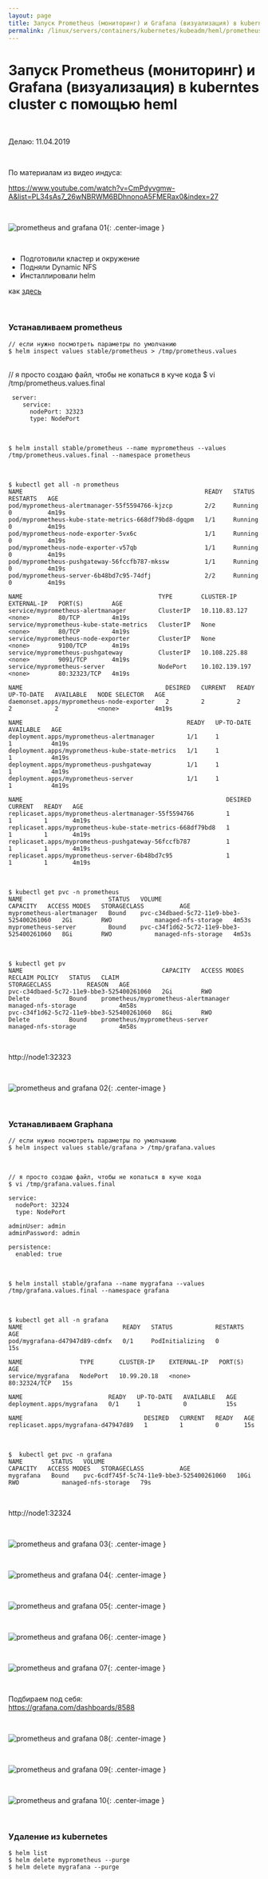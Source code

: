 ```yaml
---
layout: page
title: Запуск Prometheus (мониторинг) и Grafana (визуализация) в kuberntes cluster с помощью heml
permalink: /linux/servers/containers/kubernetes/kubeadm/heml/prometheus-and-grafana/
---
```


# Запуск Prometheus (мониторинг) и Grafana (визуализация) в kuberntes cluster с помощью heml

<br/>

Делаю: 11.04.2019

<br/>

По материалам из видео индуса:

https://www.youtube.com/watch?v=CmPdyvgmw-A&list=PL34sAs7_26wNBRWM6BDhnonoA5FMERax0&index=27

<br/>

![prometheus and grafana 01](/img/linux/servers/containers/kubernetes/kubeadm/helm/prometheus-and-grafana/prometheus-and-grafana-01.png "prometheus and grafana 01"){: .center-image }

<br/>

-   Подготовили кластер и окружение
-   Подняли Dynamic NFS
-   Инсталлировали helm

как <a href="/linux/servers/containers/kubernetes/kubeadm/heml/install/">здесь</a>

<br/>

### Устанавливаем prometheus

    // если нужно посмотреть параметры по умолчанию
    $ helm inspect values stable/prometheus > /tmp/prometheus.values

<br/>
    // я просто создаю файл, чтобы не копаться в куче кода
    $ vi /tmp/prometheus.values.final

```
 server:
    service:
      nodePort: 32323
      type: NodePort
```

<br/>

    $ helm install stable/prometheus --name myprometheus --values /tmp/prometheus.values.final --namespace prometheus

<br/>

    $ kubectl get all -n prometheus
    NAME                                                   READY   STATUS    RESTARTS   AGE
    pod/myprometheus-alertmanager-55f5594766-kjzcp         2/2     Running   0          4m19s
    pod/myprometheus-kube-state-metrics-668df79bd8-dgqpm   1/1     Running   0          4m19s
    pod/myprometheus-node-exporter-5vx6c                   1/1     Running   0          4m19s
    pod/myprometheus-node-exporter-v57qb                   1/1     Running   0          4m19s
    pod/myprometheus-pushgateway-56fccfb787-mkssw          1/1     Running   0          4m19s
    pod/myprometheus-server-6b48bd7c95-74dfj               2/2     Running   0          4m19s

    NAME                                      TYPE        CLUSTER-IP       EXTERNAL-IP   PORT(S)        AGE
    service/myprometheus-alertmanager         ClusterIP   10.110.83.127    <none>        80/TCP         4m19s
    service/myprometheus-kube-state-metrics   ClusterIP   None             <none>        80/TCP         4m19s
    service/myprometheus-node-exporter        ClusterIP   None             <none>        9100/TCP       4m19s
    service/myprometheus-pushgateway          ClusterIP   10.108.225.88    <none>        9091/TCP       4m19s
    service/myprometheus-server               NodePort    10.102.139.197   <none>        80:32323/TCP   4m19s

    NAME                                        DESIRED   CURRENT   READY   UP-TO-DATE   AVAILABLE   NODE SELECTOR   AGE
    daemonset.apps/myprometheus-node-exporter   2         2         2       2            2           <none>          4m19s

    NAME                                              READY   UP-TO-DATE   AVAILABLE   AGE
    deployment.apps/myprometheus-alertmanager         1/1     1            1           4m19s
    deployment.apps/myprometheus-kube-state-metrics   1/1     1            1           4m19s
    deployment.apps/myprometheus-pushgateway          1/1     1            1           4m19s
    deployment.apps/myprometheus-server               1/1     1            1           4m19s

    NAME                                                         DESIRED   CURRENT   READY   AGE
    replicaset.apps/myprometheus-alertmanager-55f5594766         1         1         1       4m19s
    replicaset.apps/myprometheus-kube-state-metrics-668df79bd8   1         1         1       4m19s
    replicaset.apps/myprometheus-pushgateway-56fccfb787          1         1         1       4m19s
    replicaset.apps/myprometheus-server-6b48bd7c95               1         1         1       4m19s

<br/>

    $ kubectl get pvc -n prometheus
    NAME                        STATUS   VOLUME                                     CAPACITY   ACCESS MODES   STORAGECLASS          AGE
    myprometheus-alertmanager   Bound    pvc-c34dbaed-5c72-11e9-bbe3-525400261060   2Gi        RWO            managed-nfs-storage   4m53s
    myprometheus-server         Bound    pvc-c34f1d62-5c72-11e9-bbe3-525400261060   8Gi        RWO            managed-nfs-storage   4m53s

<br/>

    $ kubectl get pv
    NAME                                       CAPACITY   ACCESS MODES   RECLAIM POLICY   STATUS   CLAIM                                  STORAGECLASS          REASON   AGE
    pvc-c34dbaed-5c72-11e9-bbe3-525400261060   2Gi        RWO            Delete           Bound    prometheus/myprometheus-alertmanager   managed-nfs-storage            4m58s
    pvc-c34f1d62-5c72-11e9-bbe3-525400261060   8Gi        RWO            Delete           Bound    prometheus/myprometheus-server         managed-nfs-storage            4m58s

<br/>

http://node1:32323

<br/>

![prometheus and grafana 02](/img/linux/servers/containers/kubernetes/kubeadm/helm/prometheus-and-grafana/prometheus-and-grafana-02.png "prometheus and grafana 02"){: .center-image }

<br/>

### Устанавливаем Graphana

    // если нужно посмотреть параметры по умолчанию
    $ helm inspect values stable/grafana > /tmp/grafana.values

<br/>

    // я просто создаю файл, чтобы не копаться в куче кода
    $ vi /tmp/grafana.values.final

```
service:
  nodePort: 32324
  type: NodePort

adminUser: admin
adminPassword: admin

persistence:
  enabled: true
```

<br/>

    $ helm install stable/grafana --name mygrafana --values /tmp/grafana.values.final --namespace grafana

<br/>

    $ kubectl get all -n grafana
    NAME                            READY   STATUS            RESTARTS   AGE
    pod/mygrafana-d47947d89-cdmfx   0/1     PodInitializing   0          15s

    NAME                TYPE       CLUSTER-IP    EXTERNAL-IP   PORT(S)        AGE
    service/mygrafana   NodePort   10.99.20.18   <none>        80:32324/TCP   15s

    NAME                        READY   UP-TO-DATE   AVAILABLE   AGE
    deployment.apps/mygrafana   0/1     1            0           15s

    NAME                                  DESIRED   CURRENT   READY   AGE
    replicaset.apps/mygrafana-d47947d89   1         1         0       15s

<br/>

    $  kubectl get pvc -n grafana
    NAME        STATUS   VOLUME                                     CAPACITY   ACCESS MODES   STORAGECLASS          AGE
    mygrafana   Bound    pvc-6cdf745f-5c74-11e9-bbe3-525400261060   10Gi       RWO            managed-nfs-storage   79s

<br/>

http://node1:32324

<br/>

![prometheus and grafana 03](/img/linux/servers/containers/kubernetes/kubeadm/helm/prometheus-and-grafana/prometheus-and-grafana-03.png "prometheus and grafana 03"){: .center-image }

<br/>

![prometheus and grafana 04](/img/linux/servers/containers/kubernetes/kubeadm/helm/prometheus-and-grafana/prometheus-and-grafana-04.png "prometheus and grafana 04"){: .center-image }

<br/>

![prometheus and grafana 05](/img/linux/servers/containers/kubernetes/kubeadm/helm/prometheus-and-grafana/prometheus-and-grafana-05.png "prometheus and grafana 05"){: .center-image }

<br/>

![prometheus and grafana 06](/img/linux/servers/containers/kubernetes/kubeadm/helm/prometheus-and-grafana/prometheus-and-grafana-06.png "prometheus and grafana 06"){: .center-image }

<br/>

![prometheus and grafana 07](/img/linux/servers/containers/kubernetes/kubeadm/helm/prometheus-and-grafana/prometheus-and-grafana-07.png "prometheus and grafana 07"){: .center-image }

<br/>

Подбираем под себя:  
https://grafana.com/dashboards/8588

<br/>

![prometheus and grafana 08](/img/linux/servers/containers/kubernetes/kubeadm/helm/prometheus-and-grafana/prometheus-and-grafana-08.png "prometheus and grafana 08"){: .center-image }

<br/>

![prometheus and grafana 09](/img/linux/servers/containers/kubernetes/kubeadm/helm/prometheus-and-grafana/prometheus-and-grafana-09.png "prometheus and grafana 09"){: .center-image }

<br/>

![prometheus and grafana 10](/img/linux/servers/containers/kubernetes/kubeadm/helm/prometheus-and-grafana/prometheus-and-grafana-10.png "prometheus and grafana 10"){: .center-image }

<br/>

### Удаление из kubernetes

    $ helm list
    $ helm delete myprometheus --purge
    $ helm delete mygrafana --purge
